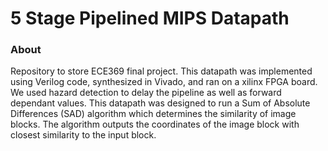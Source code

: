 # 5 Stage Pipelined MIPS Datapath

### About
Repository to store ECE369 final project. This datapath was implemented using Verilog code, synthesized in Vivado, and ran on a xilinx FPGA board. We used hazard detection to delay the pipeline as well as forward dependant values. This datapath was designed to run a Sum of Absolute Differences (SAD) algorithm which determines the similarity of image blocks. The algorithm outputs the coordinates of the image block with closest similarity to the input block.

